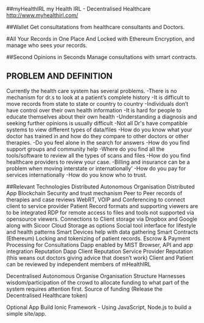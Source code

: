 ##myHealthIRL
my Health IRL  - Decentralised Healthcare
http://www.myhealthirl.com/

##Wallet
Get consultatations from healthcare consultants and Doctors.

#All Your Records in One Place
And Locked with Ethereum Encryption, and manage who sees your records.

##Second Opinions in Seconds
Manage consultations with smart contracts.


## PROBLEM AND DEFINITION
Currently the health care system has several problems.
-There is no mechanism for dr.s to look at a patient’s complete history
-It is difficult to move records from state to state or country to country
-Individuals don’t have control over their own health information
-It is hard for people to educate themselves about their own health
-Understanding a diagnosis and seeking further opinions is usually difficult
-Not all Dr's  have compatible systems to view different types of data/files
-How do you know what your doctor has trained in and how do they compare to other doctors or other therapies.
-Do you feel alone in the search for answers
-How do you find support groups and community help
-Where do you find all the tools/software to review all the types of scans and files
-How do you find healthcare providers to review your case. 
-Billing and insurance can be a problem when moving interstate or internationally’
-How do you pay for services internationally
-How do you know who to trust.




##Relevant Technologies
Distributed Autonomous Organisation
Distributed App
Blockchain Security and trust mechanism
Peer to Peer records of therapies and case reviews
WebRT, VOIP and Conferencing to connect client to service provider
Patient Record formats and supporting viewers are to be integrated
RDP for remote access to files and tools not supported via opensource viewers.
Connections to Client storage via Dropbox and Google along with Sicoor Cloud Storage as options
Social tool interface for lifestyle and health patterns
Smart Devices help with data gathering
Smart Contracts (Ethereum)
  Locking and tokenizing of patient records.
  Escrow & Payment Processing for Consultations
  Dapp enabled by MIST Browser, API and app integration
  Reputation Dapp
    Client Reputation
    Service Provider Reputation (this weans out doctors giving advice that doesn’t work)
    Client and Patient can be reviewed by independent members of mHealthIRL 

Decentralised Autonomous Organise Organisation Structure
Harnesses wisdom/participation of the crowd to allocate funding to what part of the system requires attention first.
Source of funding (Release the Decentralised Healthcare token)

Optional App Build
  Ionic Framework - Using JavaScript, Node.js to build a simple site/app.

